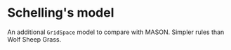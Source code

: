 # Schelling's model

An additional `GridSpace` model to compare with MASON. Simpler rules than Wolf Sheep Grass.


